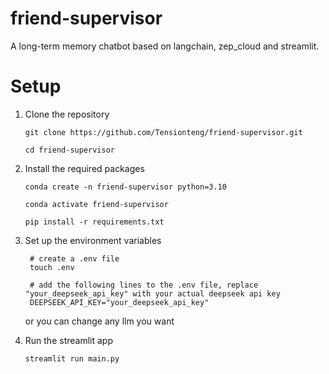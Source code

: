 # friend-supervisor
A long-term memory chatbot based on langchain, zep_cloud and streamlit. 

# Setup
1. Clone the repository
   ```
   git clone https://github.com/Tensionteng/friend-supervisor.git

   cd friend-supervisor
   ```
2. Install the required packages
   ```
   conda create -n friend-supervisor python=3.10

   conda activate friend-supervisor
   
   pip install -r requirements.txt
   ```

3. Set up the environment variables
   ```
    # create a .env file
    touch .env 

    # add the following lines to the .env file, replace "your_deepseek_api_key" with your actual deepseek api key
    DEEPSEEK_API_KEY="your_deepseek_api_key"

   ```
   or you can change any llm you want

4. Run the streamlit app
    ```
    streamlit run main.py
    ```